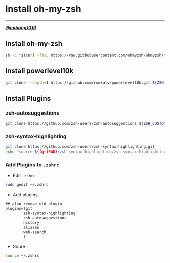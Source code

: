 # Install oh-my-zsh

---

[***@nabang1010***](https://github.com/nabang1010)

## Install oh-my-zsh

```bash
sh -c "$(curl -fsSL https://raw.githubusercontent.com/ohmyzsh/ohmyzsh/master/tools/install.sh)"
```

## Install powerlevel10k

```bash
git clone --depth=1 https://github.com/romkatv/powerlevel10k.git ${ZSH_CUSTOM:-$HOME/.oh-my-zsh/custom}/themes/powerlevel10k
```

## Install Plugins

### zsh-autosuggestions

```bash
git clone https://github.com/zsh-users/zsh-autosuggestions ${ZSH_CUSTOM:-~/.oh-my-zsh/custom}/plugins/zsh-autosuggestions
```

### zsh-syntax-highlighting

```bash
git clone https://github.com/zsh-users/zsh-syntax-highlighting.git
echo "source ${(q-)PWD}/zsh-syntax-highlighting/zsh-syntax-highlighting.zsh" >> ${ZDOTDIR:-$HOME}/.zshrc
```

### Add Plugins to `.zshrc`

- Edit `.zshrc`

```bash
sudo gedit ~/.zshrc
```

- Add plugins

```txt
## also remove old plugin 
plugins=(git 
        zsh-syntax-highlighting 
        zsh-autosuggestions 
        history 
        aliases 
        web-search
        )
```

- Soure

```bash
source ~/.zshrc
```
